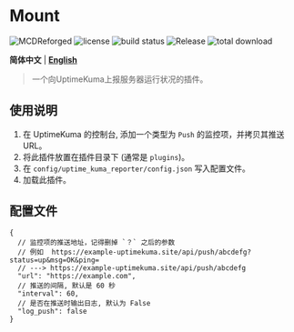 # Mount

![MCDReforged](https://img.shields.io/badge/dynamic/json?label=MCDReforged&query=dependencies.mcdreforged&url=https%3A%2F%2Fraw.githubusercontent.com%2FFAS-Server%2FUptimeKumaReporter-mcdr%2Fmaster%2Fmcdreforged.plugin.json&style=plastic) ![license](https://img.shields.io/github/license/FAS-Server/UptimeKumaReporter-mcdr?style=plastic) ![build status](https://img.shields.io/github/workflow/status/FAS-Server/UptimeKumaReporter-mcdr/CI%20for%20MCDR%20Plugin?label=build&style=plastic) ![Release](https://img.shields.io/github/v/release/FAS-Server/UptimeKumaReporter-mcdr?style=plastic) ![total download](https://img.shields.io/github/downloads/FAS-Server/UptimeKumaReporter-mcdr/total?label=total%20download&style=plastic)

**简体中文** | **[English](README_en.md)**

> 一个向UptimeKuma上报服务器运行状况的插件。


## 使用说明

1. 在 UptimeKuma 的控制台, 添加一个类型为 `Push` 的监控项，并拷贝其推送 URL。
2. 将此插件放置在插件目录下 (通常是 `plugins`)。
3. 在 `config/uptime_kuma_reporter/config.json` 写入配置文件。
4. 加载此插件。

## 配置文件
```json5
{
  // 监控项的推送地址，记得删掉 `？` 之后的参数
  // 例如  https://example-uptimekuma.site/api/push/abcdefg?status=up&msg=OK&ping=
  // ---> https://example-uptimekuma.site/api/push/abcdefg
  "url": "https://example.com",
  // 推送的间隔, 默认是 60 秒
  "interval": 60,
  // 是否在推送时输出日志, 默认为 False
  "log_push": false
}
```
